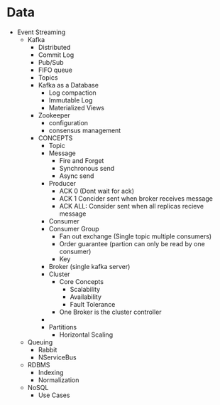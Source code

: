 # Data
* Event Streaming
    * Kafka
        * Distributed 
        * Commit Log
        * Pub/Sub
        * FIFO queue
        * Topics
        * Kafka as a Database
            * Log compaction
            * Immutable Log
            * Materialized Views
        * Zookeeper
            * configuration
            * consensus management
        * CONCEPTS
            * Topic
            * Message
                * Fire and Forget
                * Synchronous send
                * Async send
            * Producer
                * ACK 0 (Dont wait for ack)
                * ACK 1 Concider sent when broker receives message
                * ACK ALL:  Consider sent when all replicas recieve message
            * Consumer
            * Consumer Group
                * Fan out exchange (Single topic multiple consumers)
                * Order guarantee (partion can only be read by one consumer)
                * Key
            * Broker (single kafka server)
            * Cluster
                * Core Concepts
                    * Scalability
                    * Availability
                    * Fault Tolerance
                * One Broker is the cluster controller
            *  
            * Partitions
                * Horizontal Scaling
    * Queuing
         * Rabbit
         * NServiceBus
     * RDBMS
         * Indexing
         * Normalization
     * NoSQL
         * Use Cases